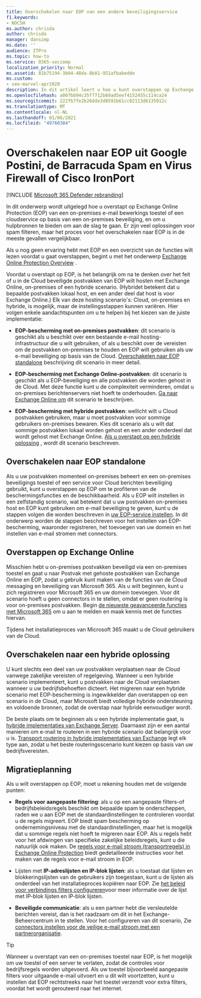 ```yaml
---
title: Overschakelen naar EOP van een andere beveiligingsservice
f1.keywords:
- NOCSH
ms.author: chrisda
author: chrisda
manager: dansimp
ms.date: ''
audience: ITPro
ms.topic: how-to
ms.service: O365-seccomp
localization_priority: Normal
ms.assetid: 81b75194-3b04-48da-8b81-951afbabedde
ms.custom:
- seo-marvel-apr2020
description: In dit artikel leert u hoe u kunt overstappen op Exchange Online Protection (EOP) via een on-premises e-mail bewerkings toestel of een Cloud beveiligingsservice.
ms.openlocfilehash: a007bb94c35f7712b69ad5eef4152455c114ca24
ms.sourcegitcommit: 222fb7fe2b26dde3d8591b61cc02113d6135012c
ms.translationtype: MT
ms.contentlocale: nl-NL
ms.lasthandoff: 01/06/2021
ms.locfileid: "49760384"
---
```

# <a name="switch-to-eop-from-google-postini-the-barracuda-spam-and-virus-firewall-or-cisco-ironport"></a>Overschakelen naar EOP uit Google Postini, de Barracuda Spam en Virus Firewall of Cisco IronPort

[!INCLUDE [Microsoft 365 Defender rebranding](../includes/microsoft-defender-for-office.md)]


 In dit onderwerp wordt uitgelegd hoe u overstapt op Exchange Online Protection (EOP) van een on-premises e-mail bewerkings toestel of een cloudservice op basis van een on-premises beveiliging, en om u hulpbronnen te bieden om aan de slag te gaan. Er zijn veel oplossingen voor spam filteren, maar het proces voor het overschakelen naar EOP is in de meeste gevallen vergelijkbaar.

Als u nog geen ervaring hebt met EOP en een overzicht van de functies wilt lezen voordat u gaat overstappen, begint u met het onderwerp [Exchange Online Protection Overview](exchange-online-protection-overview.md) .

Voordat u overstapt op EOP, is het belangrijk om na te denken over het feit of u in de Cloud beveiligde postvakken van EOP wilt hosten met Exchange Online, on-premises of een hybride scenario. (Hybridet betekent dat u bepaalde postvakken lokaal host, en een ander deel dat host is voor Exchange Online.) Elk van deze hosting scenario's: Cloud, on-premises en hybride, is mogelijk, maar de instellingsstappen kunnen variëren. Hier volgen enkele aandachtspunten om u te helpen bij het kiezen van de juiste implementatie:

- **EOP-bescherming met on-premises postvakken**: dit scenario is geschikt als u beschikt over een bestaande e-mail hosting-infrastructuur die u wilt gebruiken, of als u beschikt over de vereisten om de postvakken on-premises te houden en EOP wilt gebruiken als uw e-mail beveiliging op basis van de Cloud. [Overschakelen naar EOP standalone](#switch-to-eop-standalone) beschrijving dit scenario in meer detail.

- **EOP-bescherming met Exchange Online-postvakken**: dit scenario is geschikt als u EOP-beveiliging en alle postvakken die worden gehost in de Cloud. Met deze functie kunt u de complexiteit verminderen, omdat u on-premises berichtenservers niet hoeft te onderhouden. [Ga naar Exchange Online om](#switch-to-exchange-online) dit scenario te beschrijven.

- **EOP-bescherming met hybride postvakken**: wellicht wilt u Cloud postvakken gebruiken, maar u moet postvakken voor sommige gebruikers on-premises bewaren. Kies dit scenario als u wilt dat sommige postvakken lokaal worden gehost en een ander onderdeel dat wordt gehost met Exchange Online. [Als u overstapt op een hybride oplossing](#switch-to-a-hybrid-solution) , wordt dit scenario beschreven.

## <a name="switch-to-eop-standalone"></a>Overschakelen naar EOP standalone

Als u uw postvakken momenteel on-premises beheert en een on-premises beveiligings toestel of een service voor Cloud berichten beveiliging gebruikt, kunt u overstappen op EOP om te profiteren van de beschermingsfuncties en de beschikbaarheid. Als u EOP wilt instellen in een zelfstandig scenario, wat betekent dat u uw postvakken on-premises host en EOP kunt gebruiken om e-mail beveiliging te geven, kunt u de stappen volgen die worden beschreven in [uw EOP-service instellen](set-up-your-eop-service.md). In dit onderwerp worden de stappen beschreven voor het instellen van EOP-bescherming, waaronder registreren, het toevoegen van uw domein en het instellen van e-mail stromen met connectors.

## <a name="switch-to-exchange-online"></a>Overstappen op Exchange Online

Misschien hebt u on-premises postvakken beveiligd via een on-premises toestel en gaat u naar Postvak met gehoste postvakken van Exchange Online en EOP, zodat u gebruik kunt maken van de functies van de Cloud messaging en beveiliging van Microsoft 365. Als u wilt beginnen, kunt u zich registreren voor Microsoft 365 en uw domein toevoegen. Voor dit scenario hoeft u geen connectors in te stellen, omdat er geen routering is voor on-premises postvakken. Begin [de nieuwste geavanceerde functies met Microsoft 365](https://www.microsoft.com/microsoft-365/business/compare-more-office-365-for-business-plans) om u aan te melden en maak kennis met de functies hiervan.

Tijdens het installatieproces van Microsoft 365 maakt u de Cloud gebruikers van de Cloud.

## <a name="switch-to-a-hybrid-solution"></a>Overschakelen naar een hybride oplossing

U kunt slechts een deel van uw postvakken verplaatsen naar de Cloud vanwege zakelijke vereisten of regelgeving. Wanneer u een hybride scenario implementeert, kunt u postvakken naar de Cloud verplaatsen wanneer u uw bedrijfsbehoeften dicteert. Het migreren naar een hybride scenario met EOP-bescherming is ingewikkelder dan overstappen op een scenario in de Cloud, maar Microsoft biedt volledige hybride ondersteuning en voldoende bronnen, zodat de overstap naar hybride eenvoudiger wordt.

De beste plaats om te beginnen als u een hybride implementatie gaat, is [hybride implementaties van Exchange Server](https://docs.microsoft.com/exchange/exchange-hybrid). Daarnaast zijn er een aantal manieren om e-mail te routeren in een hybride scenario dat belangrijk voor u is. [Transport routering in hybride implementaties van Exchange](https://docs.microsoft.com/exchange/transport-routing) legt elk type aan, zodat u het beste routeringsscenario kunt kiezen op basis van uw bedrijfsvereisten.

## <a name="migration-planning"></a>Migratieplanning

Als u wilt overstappen op EOP, moet u rekening houden met de volgende punten:

- **Regels voor aangepaste filtering**: als u op een aangepaste filters-of bedrijfsbeleidsregels beschikt om bepaalde spam te onderscheppen, raden we u aan EOP met de standaardinstellingen te controleren voordat u de regels migreert. EOP biedt spam bescherming op ondernemingsniveau met de standaardinstellingen, maar het is mogelijk dat u sommige regels niet hoeft te migreren naar EOP. Als u regels hebt voor het afdwingen van specifieke zakelijke beleidsregels, kunt u die natuurlijk ook maken. De [regels voor e-mail stroom (transportregels) in Exchange Online Protection](mail-flow-rules-transport-rules-0.md) biedt gedetailleerde instructies voor het maken van de regels voor e-mail stroom in EOP.

- Lijsten met **IP-adreslijsten en IP-blok lijsten**: als u toestaat dat lijsten en blokkeringslijsten van de gebruikers zijn toegestaan, kunt u de lijsten als onderdeel van het installatieproces kopiëren naar EOP. Zie [het beleid voor verbindings filters configureren](configure-the-connection-filter-policy.md)voor meer informatie over de lijst met IP-blok lijsten en IP-blok lijsten.

- **Beveiligde communicatie**: als u een partner hebt die versleutelde berichten vereist, dan is het raadzaam om dit in het Exchange-Beheercentrum in te stellen. Voor het configureren van dit scenario, Zie [connectors instellen voor de veilige e-mail stroom met een partnerorganisatie](https://docs.microsoft.com/exchange/mail-flow-best-practices/use-connectors-to-configure-mail-flow/set-up-connectors-for-secure-mail-flow-with-a-partner).

> [!TIP]
> Wanneer u overstapt van een on-premises toestel naar EOP, is het mogelijk om uw toestel of een server te verlaten, zodat de controles voor bedrijfsregels worden uitgevoerd. Als uw toestel bijvoorbeeld aangepaste filters voor uitgaande e-mail uitvoert en u dit wilt voortzetten, kunt u instellen dat EOP rechtstreeks naar het toestel verzendt voor extra filters, voordat het wordt gerouteerd naar het internet.
